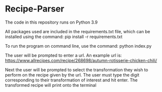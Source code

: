 # Recipe-Parser

The code in this repository runs on Python 3.9

All packages used are included in the requirements.txt file, which can be installed using the command:
  pip install -r requirements.txt
  
To run the program on command line, use the command:
  python index.py
  
The user will be prompted to enter a url. An example url is:
  https://www.allrecipes.com/recipe/268698/autumn-rotisserie-chicken-chili/

Next the user will be prompted to select the transformation they wish to perform on the recipe given by the url.
The user must type the digit corresponding to their transformation of interest and hit enter.
The transformed recipe will print onto the terminal
